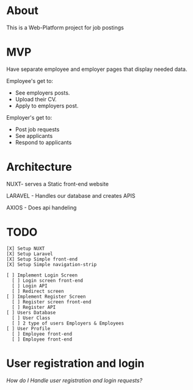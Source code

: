 # About

This is a Web-Platform project for job postings

# MVP 

Have separate employee and employer pages that display needed data.

Employee's get to: 
 + See employers posts.
 + Upload their CV.
 + Apply to employers post. 

Employer's get to:
 + Post job requests
 + See applicants 
 + Respond to applicants  

# Architecture

NUXT- serves a Static front-end website

LARAVEL - Handles our database and creates APIS

AXIOS - Does api handeling 

# TODO 

```
[X] Setup NUXT
[X] Setup Laravel 
[X] Setup Simple front-end 
[X] Setup Simple navigation-strip

[ ] Implement Login Screen
  [ ] Login screen front-end
  [ ] Login API
  [ ] Redirect screen 
[ ] Implement Register Screen
  [ ] Register screen front-end
  [ ] Register API
[ ] Users Database
  [ ] User Class
  [ ] 2 type of users Employers & Employees
[ ] User Profile
  [ ] Employee front-end
  [ ] Employee front-end
```
  
# User registration and login 

*How do I Handle user registration and login requests?*

 

